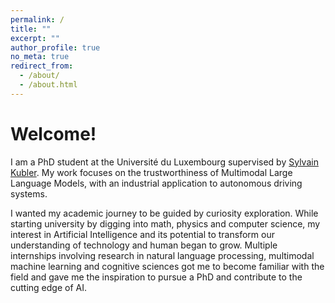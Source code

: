 ```yaml
---
permalink: /
title: ""
excerpt: ""
author_profile: true
no_meta: true
redirect_from: 
  - /about/
  - /about.html
---
```

# Welcome!

I am a PhD student at the Université du Luxembourg supervised by [Sylvain Kubler](sylvainkubler.fr). My work focuses on the trustworthiness of Multimodal Large Language Models, with an industrial application to autonomous driving systems.

I wanted my academic journey to be guided by curiosity exploration. While starting university by digging into math, physics and computer science, my interest in Artificial Intelligence and its potential to transform our understanding of technology and human began to grow. Multiple internships involving research in natural language processing, multimodal machine learning and cognitive sciences got me to become familiar with the field and gave me the inspiration to pursue a PhD and contribute to the cutting edge of AI.